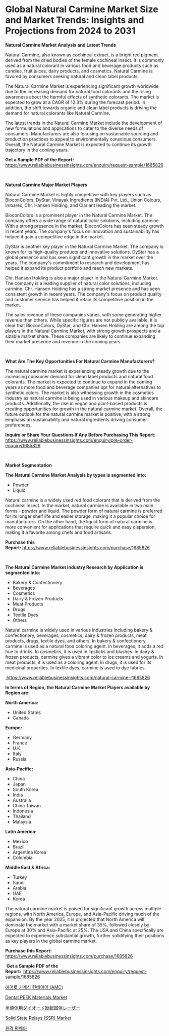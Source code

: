 <p><h1>Global Natural Carmine Market Size and Market Trends: Insights and Projections from 2024 to 2031</h1></p><p><strong>Natural Carmine Market Analysis and Latest Trends</strong></p>
<p><p>Natural Carmine, also known as cochineal extract, is a bright red pigment derived from the dried bodies of the female cochineal insect. It is commonly used as a natural colorant in various food and beverage products such as candies, fruit juices, dairy products, and cosmetics. Natural Carmine is favored by consumers seeking natural and clean label products.</p><p>The Natural Carmine Market is experiencing significant growth worldwide due to the increasing demand for natural food colorants and the rising awareness about the harmful effects of synthetic colorants. The market is expected to grow at a CAGR of 12.3% during the forecast period. In addition, the shift towards organic and clean label products is driving the demand for natural colorants like Natural Carmine.</p><p>The latest trends in the Natural Carmine Market include the development of new formulations and applications to cater to the diverse needs of consumers. Manufacturers are also focusing on sustainable sourcing and production practices to appeal to environmentally conscious consumers. Overall, the Natural Carmine Market is expected to continue its growth trajectory in the coming years.</p></p>
<p><strong>Get a Sample PDF of the Report:&nbsp;</strong> <a href="https://www.reliablebusinessinsights.com/enquiry/request-sample/1685826">https://www.reliablebusinessinsights.com/enquiry/request-sample/1685826</a></p>
<p>&nbsp;</p>
<p><strong>Natural Carmine Major Market Players</strong></p>
<p><p>Natural Carmine Market is highly competitive with key players such as BioconColors, DyStar, Vinayak Ingredients (INDIA) Pvt. Ltd., Union Colours, Imbarex, Chr. Hansen Holding, and Clariant leading the market.</p><p>BioconColors is a prominent player in the Natural Carmine Market. The company offers a wide range of natural color solutions, including carmine. With a strong presence in the market, BioconColors has seen steady growth in recent years. The company's focus on innovation and sustainability has helped it gain a competitive edge in the market.</p><p>DyStar is another key player in the Natural Carmine Market. The company is known for its high-quality products and innovative solutions. DyStar has a global presence and has seen significant growth in the market over the years. The company's commitment to research and development has helped it expand its product portfolio and reach new markets.</p><p>Chr. Hansen Holding is also a major player in the Natural Carmine Market. The company is a leading supplier of natural color solutions, including carmine. Chr. Hansen Holding has a strong market presence and has seen consistent growth in recent years. The company's focus on product quality and customer service has helped it retain its competitive position in the market.</p><p>The sales revenue of these companies varies, with some generating higher revenue than others. While specific figures are not publicly available, it is clear that BioconColors, DyStar, and Chr. Hansen Holding are among the top players in the Natural Carmine Market, with strong growth prospects and a sizable market share. These companies are likely to continue expanding their market presence and revenue in the coming years.</p></p>
<p>&nbsp;</p>
<p><strong>What Are The Key Opportunities For Natural Carmine Manufacturers?</strong></p>
<p><p>The natural carmine market is experiencing steady growth due to the increasing consumer demand for clean label products and natural food colorants. The market is expected to continue to expand in the coming years as more food and beverage companies opt for natural alternatives to synthetic colors. The market is also witnessing growth in the cosmetics industry as natural carmine is being used in various makeup and skincare products. Additionally, the rise in vegan and plant-based products is creating opportunities for growth in the natural carmine market. Overall, the future outlook for the natural carmine market is positive, with a strong emphasis on sustainability and natural ingredients driving consumer preferences.</p></p>
<p><strong>Inquire or Share Your Questions If Any Before Purchasing This Report:</strong> <a href="https://www.reliablebusinessinsights.com/enquiry/pre-order-enquiry/1685826">https://www.reliablebusinessinsights.com/enquiry/pre-order-enquiry/1685826</a></p>
<p>&nbsp;</p>
<p><strong>Market Segmentation</strong></p>
<p><strong>The Natural Carmine Market Analysis by types is segmented into:</strong></p>
<p><ul><li>Powder</li><li>Liquid</li></ul></p>
<p><p>Natural carmine is a widely used red food colorant that is derived from the cochineal insect. In the market, natural carmine is available in two main forms - powder and liquid. The powder form of natural carmine is preferred for its longer shelf life and easier storage, making it a popular choice for manufacturers. On the other hand, the liquid form of natural carmine is more convenient for applications that require quick and easy dispersion, making it a favorite among chefs and food artisans.</p></p>
<p><strong>Purchase this Report:&nbsp;</strong><a href="https://www.reliablebusinessinsights.com/purchase/1685826">https://www.reliablebusinessinsights.com/purchase/1685826</a></p>
<p>&nbsp;</p>
<p><strong>The Natural Carmine Market Industry Research by Application is segmented into:</strong></p>
<p><ul><li>Bakery & Confectionery</li><li>Beverages</li><li>Cosmetics</li><li>Dairy & Frozen Products</li><li>Meat Products</li><li>Drugs</li><li>Textile Dyes</li><li>Others</li></ul></p>
<p><p>Natural carmine is widely used in various industries including bakery & confectionery, beverages, cosmetics, dairy & frozen products, meat products, drugs, textile dyes, and others. In bakery & confectionery, carmine is used as a natural food coloring agent. In beverages, it adds a red hue to drinks. In cosmetics, it is used in lipsticks and blushes. In dairy & frozen products, carmine gives a vibrant color to ice creams and yogurts. In meat products, it is used as a coloring agent. In drugs, it is used for its medicinal properties. In textile dyes, carmine is used to dye fabrics.</p></p>
<p><a href="https://www.reliablebusinessinsights.com/natural-carmine-r1685826">&nbsp;https://www.reliablebusinessinsights.com/natural-carmine-r1685826</a></p>
<p><strong>In terms of Region, the Natural Carmine Market Players available by Region are:</strong></p>
<p>
    <p> <strong> North America: </strong>
        <ul>
            <li>United States</li>
            <li>Canada</li>
        </ul>
        </p> 
    <p> <strong> Europe: </strong>
        <ul>
            <li>Germany</li>
            <li>France</li>
            <li>U.K.</li>
            <li>Italy</li>
            <li>Russia</li>
        </ul>
        </p> 
    <p> <strong> Asia-Pacific: </strong>
        <ul>
            <li>China</li>
            <li>Japan</li>
            <li>South Korea</li>
            <li>India</li>
            <li>Australia</li>
            <li>China Taiwan</li>
            <li>Indonesia</li>
            <li>Thailand</li>
            <li>Malaysia</li>
        </ul>
        </p> 
    <p> <strong> Latin America: </strong>
        <ul>
            <li>Mexico</li>
            <li>Brazil</li>
            <li>Argentina Korea</li>
            <li>Colombia</li>
        </ul>
        </p> 
    <p> <strong> Middle East & Africa: </strong>
        <ul>
            <li>Turkey</li>
            <li>Saudi</li>
            <li>Arabia</li>
            <li>UAE</li>
            <li>Korea</li>
        </ul>
    </p>
    </p>
<p><p>The natural carmine market is poised for significant growth across multiple regions, with North America, Europe, and Asia-Pacific driving much of the expansion. By the year 2025, it is projected that North America will dominate the market with a market share of 35%, followed closely by Europe at 30% and Asia-Pacific at 25%. The USA and China specifically are expected to experience substantial growth, further solidifying their positions as key players in the global carmine market.</p></p>
<p><strong>Purchase this Report: </strong><a href="https://www.reliablebusinessinsights.com/purchase/1685826">https://www.reliablebusinessinsights.com/purchase/1685826</a></p>
<p>&nbsp;<strong>Get a Sample PDF of the Report:&nbsp;&nbsp;</strong><a href="https://www.reliablebusinessinsights.com/enquiry/request-sample/1685826">https://www.reliablebusinessinsights.com/enquiry/request-sample/1685826</a></p>
<p><strong></strong></p>
<p><p><a href="https://github.com/lzrvbyqzftro57/Market-Research-Report-List-2/blob/main/299172096160.md">에어로 기계식 컨베이어 (AMC)</a></p><p><a href="https://github.com/MyrticeDare2023/Market-Research-Report-List-1/blob/main/dental-peek-materials-market.md">Dental PEEK Materials Market</a></p><p><a href="https://github.com/Alenaieme/Market-Research-Report-List-1/blob/main/5028627102642.md">半導体用ダイオード励起固体レーザー</a></p><p><a href="https://issuu.com/reportprime-2/docs/solid-state-relays-ssr-market-size-2030.pptx">Solid State Relays (SSR) Market</a></p><p><a href="https://github.com/regina00882/Market-Research-Report-List-1/blob/main/125082496159.md">원격 펌웨어</a></p></p>